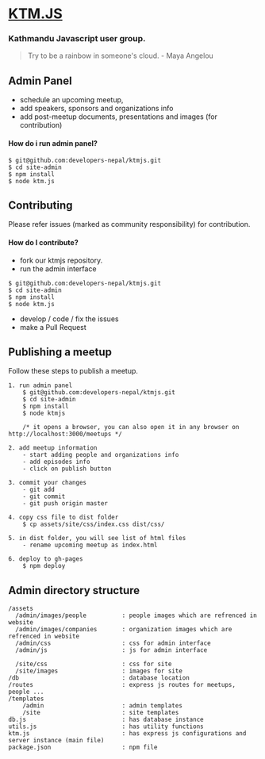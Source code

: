 # [KTM.JS](http://developers-nepal.github.io/ktmjs)
### Kathmandu Javascript user group.

>Try to be a rainbow in someone's cloud. - Maya Angelou


## Admin Panel
- schedule an upcoming meetup, 
- add speakers, sponsors and organizations info
- add post-meetup documents, presentations and images (for contribution)

#### How do i run admin panel?
```
$ git@github.com:developers-nepal/ktmjs.git
$ cd site-admin
$ npm install
$ node ktm.js 
```


## Contributing
Please refer issues (marked as community responsibility) for contribution.
#### How do I contribute?

- fork our ktmjs repository.
- run the admin interface
```
$ git@github.com:developers-nepal/ktmjs.git
$ cd site-admin
$ npm install
$ node ktm.js
```
- develop / code / fix the issues
- make a Pull Request

## Publishing a meetup
Follow these steps to publish a meetup. 

```
1. run admin panel
	$ git@github.com:developers-nepal/ktmjs.git
	$ cd site-admin
	$ npm install
	$ node ktmjs 
	
	/* it opens a browser, you can also open it in any browser on http://localhost:3000/meetups */

2. add meetup information
	- start adding people and organizations info
	- add episodes info
	- click on publish button

3. commit your changes
	- git add  
	- git commit 
	- git push origin master
	
4. copy css file to dist folder
	$ cp assets/site/css/index.css dist/css/

5. in dist folder, you will see list of html files
	- rename upcoming meetup as index.html

6. deploy to gh-pages
	$ npm deploy 
```

## Admin directory structure
```
/assets 
  /admin/images/people 			: people images which are refrenced in website
  /admin/images/companies 		: organization images which are refrenced in website 
  /admin/css					: css for admin interface
  /admin/js						: js for admin interface
  
  /site/css						: css for site
  /site/images					: images for site
/db 							: database location
/routes 						: express js routes for meetups, people ...
/templates 
	/admin 						: admin templates
	/site 						: site templates
db.js 							: has database instance
utils.js 						: has utility functions
ktm.js 							: has express js configurations and server instance (main file)
package.json 					: npm file
```
